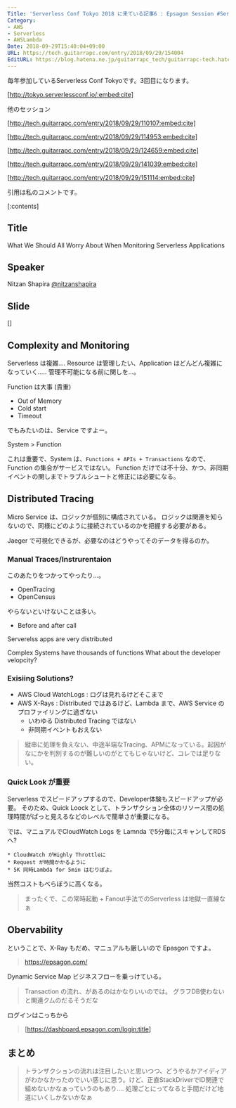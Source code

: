```yaml
---
Title: 'Serverless Conf Tokyo 2018 に来ている記事6 : Epsagon Session #ServerlessConf #serverlesstokyo'
Category:
- AWS
- Serverless
- AWSLambda
Date: 2018-09-29T15:40:04+09:00
URL: https://tech.guitarrapc.com/entry/2018/09/29/154004
EditURL: https://blog.hatena.ne.jp/guitarrapc_tech/guitarrapc-tech.hatenablog.com/atom/entry/10257846132641589414
---
```


毎年参加しているServerless Conf Tokyoです。3回目になります。

[http://tokyo.serverlessconf.io/:embed:cite]


他のセッション


[http://tech.guitarrapc.com/entry/2018/09/29/110107:embed:cite]


[http://tech.guitarrapc.com/entry/2018/09/29/114953:embed:cite]


[http://tech.guitarrapc.com/entry/2018/09/29/124659:embed:cite]


[http://tech.guitarrapc.com/entry/2018/09/29/141039:embed:cite]


[http://tech.guitarrapc.com/entry/2018/09/29/151114:embed:cite]




引用は私のコメントです。

[:contents]

## Title

What We Should All Worry About When Monitoring Serverless Applications

## Speaker

Nitzan Shapira
[@nitzanshapira](https://twitter.com/nitzanshapira)

## Slide

[]


## Complexity and Monitoring

Serverless は複雑....
Resource は管理したい、Application はどんどん複雑になっていく..... 管理不可能になる前に関しを...。

Function は大事 (貴重)

* Out of Memory
* Cold start
* Timeout

でもみたいのは、Service ですよー。

System > Function

これは重要で、System は、`Functions + APIs + Transactions` なので、Function の集合がサービスではない。
Function だけでは不十分、かつ、非同期イベントの関しまでトラブルシュートと修正には必要になる。

## Distributed Tracing

Micro Service は、ロジックが個別に構成されている。
ロジックは関連を知らないので、同様にどのように接続されているのかを把握する必要がある。

Jaeger で可視化できるが、必要なのはどうやってそのデータを得るのか。

### Manual Traces/Instrurentaion

このあたりをつかってやったり...。

* OpenTracing
* OpenCensus

やらないといけないことは多い。

* Before and after call

Serverelss apps are very distributed

Complex Systems have thousands of functions
What about the developer velopcity?

### Exisiing Solutions?

* AWS Cloud WatchLogs : ログは見れるけどそこまで
* AWS X-Rays : Distributed ではあるけど、Lambda まで、AWS Service のプロファイリングに過ぎない
    * いわゆる Distributed Tracing ではない
    * 非同期イベントもおえない

> 縦串に処理を負えない、中途半端なTracing、APMになっている。起因がなにかを判別するのが難しいのがとてもじゃないけど、コレでは足りない。

### Quick Look が重要

Serverless でスピードアップするので、Developer体験もスピードアップが必要。
そのため、Quick Loock として、トランザクション全体のリソース間の処理時間がぱっと見えるなどのレベルで簡単さが重要になる。

では、マニュアルでCloudWatch Logs を Lamnda で5分毎にスキャンしてRDSへ?

    * CloudWatch がHighly Throttleに
    * Request が時間かかるように
    * 5K 同時Lambda for 5min はむりぽよ。

当然コストもべらぼうに高くなる。

> まったくで、この常時起動 + Fanout手法でのServerless は地獄一直線なぁ

## Obervability

ということで、X-Ray もだめ、マニュアルも厳しいので Epasgon ですよ。

> https://epsagon.com/

Dynamic Service Map
ビジネスフローを乗っけている。

> Transaction の流れ、があるのはかなりいいのでは。
> グラフDB使わないと関連クムのだるそうだな

ログインはこっちから

> [https://dashboard.epsagon.com/login:title]


## まとめ

> トランザクションの流れは注目したいと思いつつ、どうやるかアイディアがわかなかったのでいい感じに思う。けど、正直StackDriverでID関連で組めないかなぁっていうのもあり.... 処理ごとにってなると手間だけど地道にいくしかないかなぁ
